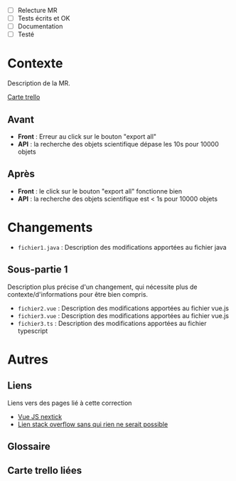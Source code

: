 - [ ] Relecture MR
- [ ] Tests écrits et OK
- [ ] Documentation
- [ ] Testé

# Contexte

Description de la MR.

[Carte trello](https://trello.com/)

## Avant

- **Front** : Erreur au click sur le bouton "export all"
- **API** : la recherche des objets scientifique dépase les 10s pour 10000 objets

## Après

- **Front** : le click sur le bouton "export all" fonctionne bien
- **API** : la recherche des objets scientifique est < 1s pour 10000 objets

# Changements

- `fichier1.java` : Description des modifications apportées au fichier java

## Sous-partie 1

Description plus précise d'un changement, qui nécessite plus de contexte/d'informations pour être bien compris.


- `fichier2.vue` : Description des modifications apportées au fichier vue.js
- `fichier3.vue` : Description des modifications apportées au fichier vue.js
- `fichier3.ts` : Description des modifications apportées au fichier typescript


# Autres

## Liens

Liens vers des pages lié à cette correction

- [Vue JS nextick](https://vuejs.org/api/general.html#nexttick)
- [Lien stack overflow sans qui rien ne serait possible](https://stackoverflow.com/questions/tagged/rdf4j)

## Glossaire

## Carte trello liées
